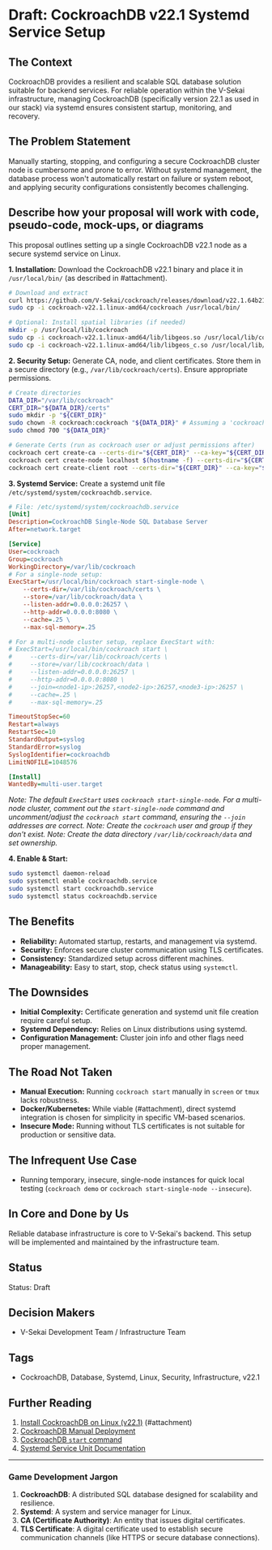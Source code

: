 # Draft: CockroachDB v22.1 Systemd Service Setup

## The Context

CockroachDB provides a resilient and scalable SQL database solution suitable for backend services. For reliable operation within the V-Sekai infrastructure, managing CockroachDB (specifically version 22.1 as used in our stack) via systemd ensures consistent startup, monitoring, and recovery.

## The Problem Statement

Manually starting, stopping, and configuring a secure CockroachDB cluster node is cumbersome and prone to error. Without systemd management, the database process won't automatically restart on failure or system reboot, and applying security configurations consistently becomes challenging.

## Describe how your proposal will work with code, pseudo-code, mock-ups, or diagrams

This proposal outlines setting up a single CockroachDB v22.1 node as a secure systemd service on Linux.

**1. Installation:**
Download the CockroachDB v22.1 binary and place it in `/usr/local/bin/` (as described in #attachment).

```bash
# Download and extract
curl https://github.com/V-Sekai/cockroach/releases/download/v22.1.64b21683521d9a8735ad/cockroach-v22.1.64b21683521d9a8735ad.linux-amd64.tgz | tar -xz
sudo cp -i cockroach-v22.1.linux-amd64/cockroach /usr/local/bin/

# Optional: Install spatial libraries (if needed)
mkdir -p /usr/local/lib/cockroach
sudo cp -i cockroach-v22.1.linux-amd64/lib/libgeos.so /usr/local/lib/cockroach/
sudo cp -i cockroach-v22.1.linux-amd64/lib/libgeos_c.so /usr/local/lib/cockroach/
```

**2. Security Setup:**
Generate CA, node, and client certificates. Store them in a secure directory (e.g., `/var/lib/cockroach/certs`). Ensure appropriate permissions.

```bash
# Create directories
DATA_DIR="/var/lib/cockroach"
CERT_DIR="${DATA_DIR}/certs"
sudo mkdir -p "${CERT_DIR}"
sudo chown -R cockroach:cockroach "${DATA_DIR}" # Assuming a 'cockroach' user/group exists
sudo chmod 700 "${DATA_DIR}"

# Generate Certs (run as cockroach user or adjust permissions after)
cockroach cert create-ca --certs-dir="${CERT_DIR}" --ca-key="${CERT_DIR}/ca.key"
cockroach cert create-node localhost $(hostname -f) --certs-dir="${CERT_DIR}" --ca-key="${CERT_DIR}/ca.key"
cockroach cert create-client root --certs-dir="${CERT_DIR}" --ca-key="${CERT_DIR}/ca.key"
```

**3. Systemd Service:**
Create a systemd unit file `/etc/systemd/system/cockroachdb.service`.

```ini
# File: /etc/systemd/system/cockroachdb.service
[Unit]
Description=CockroachDB Single-Node SQL Database Server
After=network.target

[Service]
User=cockroach
Group=cockroach
WorkingDirectory=/var/lib/cockroach
# For a single-node setup:
ExecStart=/usr/local/bin/cockroach start-single-node \
    --certs-dir=/var/lib/cockroach/certs \
    --store=/var/lib/cockroach/data \
    --listen-addr=0.0.0.0:26257 \
    --http-addr=0.0.0.0:8080 \
    --cache=.25 \
    --max-sql-memory=.25

# For a multi-node cluster setup, replace ExecStart with:
# ExecStart=/usr/local/bin/cockroach start \
#     --certs-dir=/var/lib/cockroach/certs \
#     --store=/var/lib/cockroach/data \
#     --listen-addr=0.0.0.0:26257 \
#     --http-addr=0.0.0.0:8080 \
#     --join=<node1-ip>:26257,<node2-ip>:26257,<node3-ip>:26257 \
#     --cache=.25 \
#     --max-sql-memory=.25

TimeoutStopSec=60
Restart=always
RestartSec=10
StandardOutput=syslog
StandardError=syslog
SyslogIdentifier=cockroachdb
LimitNOFILE=1048576

[Install]
WantedBy=multi-user.target
```

_Note: The default `ExecStart` uses `cockroach start-single-node`. For a multi-node cluster, comment out the `start-single-node` command and uncomment/adjust the `cockroach start` command, ensuring the `--join` addresses are correct._
_Note: Create the `cockroach` user and group if they don't exist._
_Note: Create the data directory `/var/lib/cockroach/data` and set ownership._

**4. Enable & Start:**

```bash
sudo systemctl daemon-reload
sudo systemctl enable cockroachdb.service
sudo systemctl start cockroachdb.service
sudo systemctl status cockroachdb.service
```

## The Benefits

- **Reliability:** Automated startup, restarts, and management via systemd.
- **Security:** Enforces secure cluster communication using TLS certificates.
- **Consistency:** Standardized setup across different machines.
- **Manageability:** Easy to start, stop, check status using `systemctl`.

## The Downsides

- **Initial Complexity:** Certificate generation and systemd unit file creation require careful setup.
- **Systemd Dependency:** Relies on Linux distributions using systemd.
- **Configuration Management:** Cluster join info and other flags need proper management.

## The Road Not Taken

- **Manual Execution:** Running `cockroach start` manually in `screen` or `tmux` lacks robustness.
- **Docker/Kubernetes:** While viable (#attachment), direct systemd integration is chosen for simplicity in specific VM-based scenarios.
- **Insecure Mode:** Running without TLS certificates is not suitable for production or sensitive data.

## The Infrequent Use Case

- Running temporary, insecure, single-node instances for quick local testing (`cockroach demo` or `cockroach start-single-node --insecure`).

## In Core and Done by Us

Reliable database infrastructure is core to V-Sekai's backend. This setup will be implemented and maintained by the infrastructure team.

## Status

Status: Draft <!-- Draft | Proposed | Rejected | Accepted | Deprecated | Superseded by -->

## Decision Makers

- V-Sekai Development Team / Infrastructure Team

## Tags

- CockroachDB, Database, Systemd, Linux, Security, Infrastructure, v22.1

## Further Reading

1. [Install CockroachDB on Linux (v22.1)](https://www.cockroachlabs.com/docs/v22.1/install-cockroachdb-linux.html) (#attachment)
2. [CockroachDB Manual Deployment](https://www.cockroachlabs.com/docs/v22.1/manual-deployment.html)
3. [CockroachDB `start` command](https://www.cockroachlabs.com/docs/v22.1/cockroach-start.html)
4. [Systemd Service Unit Documentation](https://www.freedesktop.org/software/systemd/man/systemd.service.html)

---

### Game Development Jargon

1. **CockroachDB**: A distributed SQL database designed for scalability and resilience.
2. **Systemd**: A system and service manager for Linux.
3. **CA (Certificate Authority)**: An entity that issues digital certificates.
4. **TLS Certificate**: A digital certificate used to establish secure communication channels (like HTTPS or secure database connections).
